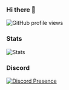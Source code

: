 ### Hi there 👋

![GitHub profile views](https://komarev.com/ghpvc/?username=robert-beckley&color=brightgreen&style=for-the-badge) <!-- *(since 20th Deptember 2022)* -->

### Stats
![Stats](https://github-readme-stats.vercel.app/api?username=robert-beckley&show_icons=true&hide_title=true&bg_color=30,41E296,00C4EE&title_color=fff&text_color=fff)

### Discord
[![Discord Presence](https://lanyard.cnrad.dev/api/400885231046885389)](https://discord.com/users/400885231046885389)
